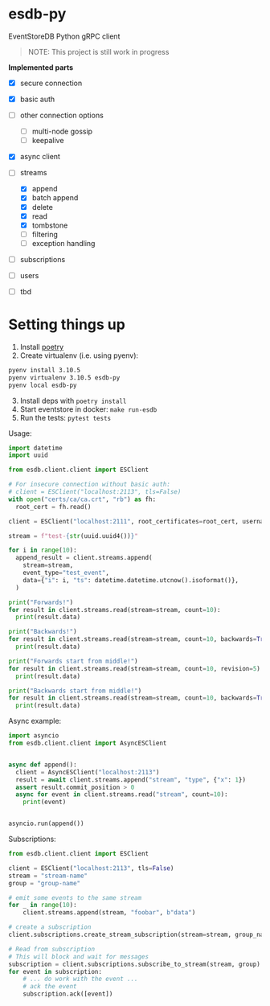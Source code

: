 # esdb-py

EventStoreDB Python gRPC client
> NOTE: This project is still work in progress

**Implemented parts**
- [x] secure connection
- [x] basic auth
- [ ] other connection options
  - [ ] multi-node gossip
  - [ ] keepalive
- [x] async client
- [ ] streams
  - [x] append
  - [x] batch append
  - [x] delete
  - [x] read
  - [x] tombstone
  - [ ] filtering
  - [ ] exception handling
- [ ] subscriptions
- [ ] users
- [ ] tbd


# Setting things up
1. Install [poetry](https://python-poetry.org/docs/#installation)
2. Create virtualenv (i.e. using pyenv):
```sh
pyenv install 3.10.5
pyenv virtualenv 3.10.5 esdb-py
pyenv local esdb-py
```
3. Install deps with `poetry install`
4. Start eventstore in docker: `make run-esdb`
5. Run the tests: `pytest tests`

Usage:

```py
import datetime
import uuid

from esdb.client.client import ESClient

# For insecure connection without basic auth:
# client = ESClient("localhost:2113", tls=False)
with open("certs/ca/ca.crt", "rb") as fh:
  root_cert = fh.read()

client = ESClient("localhost:2111", root_certificates=root_cert, username="admin", password="changeit")

stream = f"test-{str(uuid.uuid4())}"

for i in range(10):
  append_result = client.streams.append(
    stream=stream,
    event_type="test_event",
    data={"i": i, "ts": datetime.datetime.utcnow().isoformat()},
  )

print("Forwards!")
for result in client.streams.read(stream=stream, count=10):
  print(result.data)

print("Backwards!")
for result in client.streams.read(stream=stream, count=10, backwards=True):
  print(result.data)

print("Forwards start from middle!")
for result in client.streams.read(stream=stream, count=10, revision=5):
  print(result.data)

print("Backwards start from middle!")
for result in client.streams.read(stream=stream, count=10, backwards=True, revision=5):
  print(result.data)
```

Async example:

```py
import asyncio
from esdb.client.client import AsyncESClient


async def append():
  client = AsyncESClient("localhost:2113")
  result = await client.streams.append("stream", "type", {"x": 1})
  assert result.commit_position > 0
  async for event in client.streams.read("stream", count=10):
    print(event)


asyncio.run(append())
```

Subscriptions:
```py
from esdb.client.client import ESClient

client = ESClient("localhost:2113", tls=False)
stream = "stream-name"
group = "group-name"

# emit some events to the same stream
for _ in range(10):
    client.streams.append(stream, "foobar", b"data")

# create a subscription
client.subscriptions.create_stream_subscription(stream=stream, group_name=group)

# Read from subscription
# This will block and wait for messages
subscription = client.subscriptions.subscribe_to_stream(stream, group)
for event in subscription:
    # ... do work with the event ...
    # ack the event
    subscription.ack([event])
```